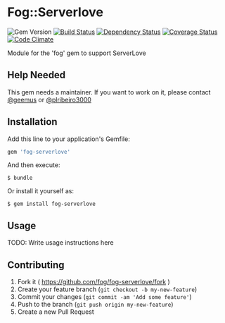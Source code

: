 # Fog::Serverlove

![Gem Version](https://badge.fury.io/rb/fog-serverlove.svg) [![Build Status](https://travis-ci.org/fog/fog-serverlove.svg?branch=master)](https://travis-ci.org/fog/fog-serverlove) [![Dependency Status](https://gemnasium.com/fog/fog-serverlove.svg)](https://gemnasium.com/fog/fog-serverlove) [![Coverage Status](https://img.shields.io/coveralls/fog/fog-serverlove.svg)](https://coveralls.io/r/fog/fog-serverlove?branch=master) [![Code Climate](https://codeclimate.com/github/fog/fog-serverlove/badges/gpa.svg)](https://codeclimate.com/github/fog/fog-serverlove)

Module for the 'fog' gem to support ServerLove

## Help Needed

This gem needs a maintainer. If you want to work on it, please contact
[@geemus](mailto:geemus@gmail.com) or [@plribeiro3000](mailto:plribeiro3000@gmail.com)

## Installation

Add this line to your application's Gemfile:

```ruby
gem 'fog-serverlove'
```

And then execute:

    $ bundle

Or install it yourself as:

    $ gem install fog-serverlove

## Usage

TODO: Write usage instructions here

## Contributing

1. Fork it ( https://github.com/fog/fog-serverlove/fork )
2. Create your feature branch (`git checkout -b my-new-feature`)
3. Commit your changes (`git commit -am 'Add some feature'`)
4. Push to the branch (`git push origin my-new-feature`)
5. Create a new Pull Request
